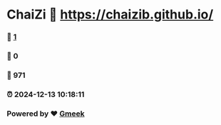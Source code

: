 # ChaiZi :link: https://chaizib.github.io/ 
### :page_facing_up: [1](https://chaizib.github.io//tag.html) 
### :speech_balloon: 0 
### :hibiscus: 971 
### :alarm_clock: 2024-12-13 10:18:11 
### Powered by :heart: [Gmeek](https://github.com/Meekdai/Gmeek)
